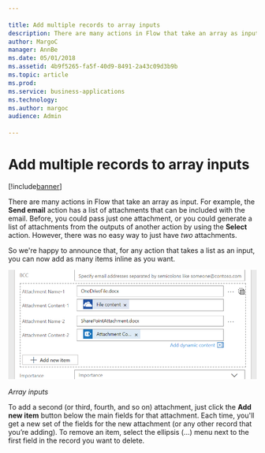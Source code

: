 ```yaml
---

title: Add multiple records to array inputs
description: There are many actions in Flow that take an array as input.
author: MargoC
manager: AnnBe
ms.date: 05/01/2018
ms.assetid: 4b9f5265-fa5f-40d9-8491-2a43c09d3b9b
ms.topic: article
ms.prod: 
ms.service: business-applications
ms.technology: 
ms.author: margoc
audience: Admin

---
```

#  Add multiple records to array inputs




[!include[banner](../../../includes/banner.md)]

There are many actions in Flow that take an array as input. For example, the
**Send email** action has a list of attachments that can be included with the
email. Before, you could pass just one attachment, or you could generate a list
of attachments from the outputs of another action by using the **Select**
action. However, there was no easy way to just have *two* attachments.

So we're happy to announce that, for any action that takes a list as an input,
you can now add as many items inline as you want.

![Adding multiple attachments](media/add-multiple-records-to-array-inputs-1.png "Adding multiple attachments")
<!-- Picture 5 -->


*Array inputs*

To add a second (or third, fourth, and so on) attachment, just click the **Add
new item** button below the main fields for that attachment. Each time, you'll
get a new set of the fields for the new attachment (or any other record that
you’re adding). To remove an item, select the ellipsis (...) menu next to the
first field in the record you want to delete.
